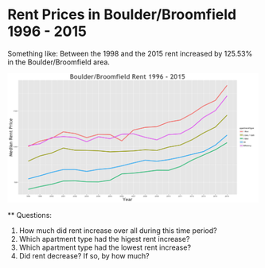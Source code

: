 Rent Prices in Boulder/Broomfield 1996 - 2015
================

Something like: Between the 1998 and the 2015 rent increased by 125.53% in the Boulder/Broomfield area.

![](../images/boulderbroomfield.png)

\*\* Questions:

1.  How much did rent increase over all during this time period?
2.  Which apartment type had the higest rent increase?
3.  Which apartment type had the lowest rent increase?
4.  Did rent decrease? If so, by how much?
